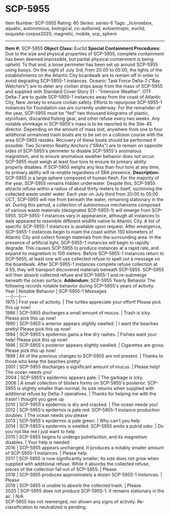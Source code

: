 # SCP-5955
Item Number: SCP-5955
Rating: 60
Series: series-6
Tags: _licensebox, aquatic, autonomous, biological, co-authored, ectoentropic, euclid, exquisite-corpse2020, magnetic, mobile, scp, sphere

---

**Item #:** SCP-5955
**Object Class:** Euclid
**Special Containment Procedures:** Due to the size and physical properties of SCP-5955, complete containment has been deemed impossible, but partial physical containment is being upheld. To that end, a loose perimeter has been set up around SCP-5955 using buoys.
On the night of July 3rd, from 20:00 to 05:00, the lights of the establishments on the Atlantic City boardwalk are to remain off in order to avoid degrading SCP-5955-1 instances. Oceanic Task Force Delta-7 ("Bay Watchers") are to deter any civilian ships away from the mass of SCP-5955 and supplied with Standard Cover Story 51 - "Intensive Weather". OTF Delta-7 are to guide SCP-5955-1 instances away from the coast of Atlantic City, New Jersey to ensure civilian safety. Efforts to repurpose SCP-5955-1 instances for Foundation use are currently underway.
For the remainder of the year, SCP-5955 must be "fed" two thousand kilograms of plastic, styrofoam, discarded fishing gear, and other refuse every two weeks. Any notable shrinkage in SCP-5955's mass is to be reported to the Site-45 director. Depending on the amount of mass lost, anywhere from one to four additional unmanned trash boats are to be set on a collision course with the area SCP-5955 resides. Recovery of these boats should be performed if possible. Two Scranton Reality Anchors ("SRAs") are to remain on opposite sides of SCP-5955's perimeter to disable SCP-5955's anomalous magnetism, and to ensure anomalous weather behavior does not occur. SCP-5955 must weigh at least four tons to ensure its primary ability properly disables. If SCP-5955 weighs any less than four tons at any time, its primary ability will re-enable regardless of SRA presence.
**Description:** SCP-5955 is a large sphere composed of human flesh. For the majority of the year, SCP-5955 remains hidden underwater. Despite this, SCP-5955 attracts refuse within a radius of about thirty meters to itself, suctioning the collected waste under water. Each year on July third from 20:00 to 05:00 UCT, SCP-5955 will rise from beneath the water, remaining stationary in the air.
During this period, a collection of autonomous mechanisms composed of various waste materials (designated SCP-5955-1) will emerge from SCP-5955. SCP-5955-1 instances vary in appearance, although all instances to date appeared to resemble different wildlife native to Atlantic City. A list of specific SCP-5955-1 instances is available upon request.
After emergence, SCP-5955-1 instances begin to roam the coast within 150 kilometers of Atlantic City and collect foreign materials from the surrounding area. In the presence of artificial light, SCP-5955-1 instances will begin to rapidly degrade. This causes SCP-5955 to produce instances at a rapid rate, and expand its magnetism to 100 meters. Before SCP-5955-1 instances return to SCP-5955, at least one will use collected refuse to spell out a message on the boardwalk. After SCP-5955-1 instances complete refuse collection at 4:55, they will transport discovered materials beneath SCP-5955. SCP-5955 will then absorb collected refuse and SCP-5955-1 and re-submerge beneath the ocean surface.
**Addendum:** SCP-5955 Yearly Behavior
The following records notable behavior during SCP-5955's years of activity.
Year | Notable Behavior | SCP-5955-1 Messages  
---|---|---  
1975 | First year of activity. | The turtles appreciate your effort! Please pick this up now!  
1986 | SCP-5955 discharges a small amount of mucus. | Trash is icky. Please pick this up now!  
1990 | SCP-5955's anterior appears slightly swelled. | I want the beaches pretty! Please pick this up now!  
1994 | SCP-5955's epidermis gains a few dry rashes. | Fishies want your help! Please pick this up now!  
1996 | SCP-5955's posterior appears slightly swelled. | Cigarettes are gross. Please pick this up now!  
1999 | All of the previous changes to SCP-5955 are not present. | Thanks to those who keep the beaches pretty!  
2001 | SCP-5955 discharges a significant amount of mucus. | Please help! The ocean needs you!  
2004 | SCP-5955's epidermis appears pale. | The garbage is icky.  
2006 | A small collection of blisters forms on SCP-5955's posterior. SCP-5955 is slightly smaller than normal; its size returns when supplied with additional refuse by Delta-7 operatives. | Thanks for helping me with the trash! I thought you gave up  
2010 | SCP-5955's epidermis is dry and cracked. | The ocean needs you!  
2012 | SCP-5955's epidermis is pale red. SCP-5955-1 instance production doubles. | The ocean needs you please  
2013 | SCP-5955's epidermis is pale green. | Why can't you help  
2014 | SCP-5955's epidermis is swelled. SCP-5955 emits a putrid odor. | Do you not like me I just want to help  
2015 | SCP-5955 begins to undergo putrefaction, and its magnetism disables. | Your help is needed  
2016 | SCP-5955 appears unchanged. It produces a notably smaller amount of SCP-5955-1 instances. | Please help  
2017 | SCP-5955 is now significantly smaller; its size does not grow when supplied with additional refuse. While it absorbs the collected refuse, pieces of the collection fall out of SCP-5955. | Please  
2018 | SCP-5955 produces approximately a dozen SCP-5955-1 instances. | Please  
2019 | SCP-5955 is unable to absorb the collected trash. | Please  
2020 | SCP-5955 does not produce SCP-5955-1. It remains stationary in the air. | N/A  
SCP-5955 has not reemerged, nor shown any signs of activity. Re-classification to neutralized is pending.